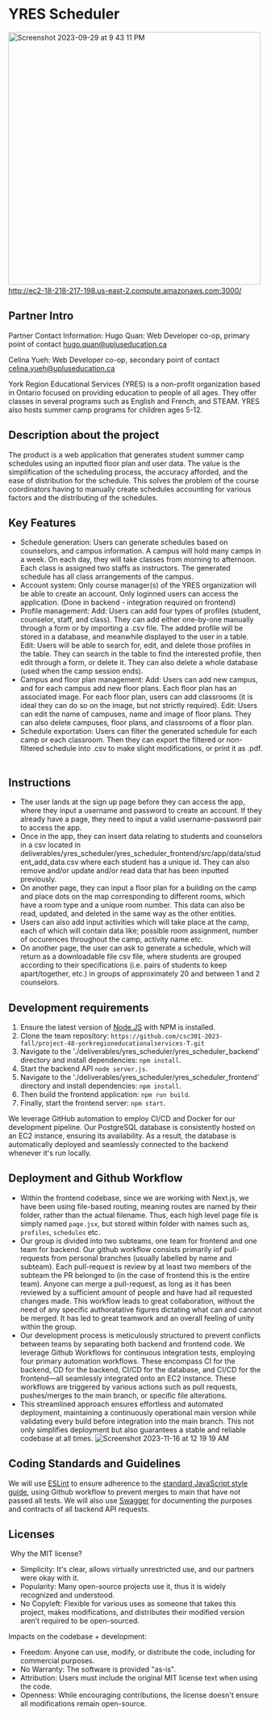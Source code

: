 # YRES Scheduler 

​​<img width="500" alt="Screenshot 2023-09-29 at 9 43 11 PM" src="https://github.com/csc301-2023-fall/project-48-yorkregioneducationalservices-T/assets/65968691/5f692ff7-e83c-44dc-9ed7-4ba49f608887">
http://ec2-18-218-217-198.us-east-2.compute.amazonaws.com:3000/
## Partner Intro
Partner Contact Information:
Hugo Quan: Web Developer co-op, primary point of contact
hugo.quan@upluseducation.ca

Celina Yueh: Web Developer co-op, secondary point of contact
celina.yueh@upluseducation.ca

York Region Educational Services (YRES) is a non-profit organization based in Ontario focused on providing education to people of all ages. They offer classes in several programs such as English and French, and STEAM. YRES also hosts summer camp programs for children ages 5-12.

## Description about the project
The product is a web application that generates student summer camp schedules using an inputted floor plan and user data. The value is the simplification of the scheduling process, the accuracy afforded, and the ease of distribution for the schedule. This solves the problem of the course coordinators having to manually create schedules accounting for various factors and the distributing of the schedules.
​
## Key Features
 * Schedule generation: Users can generate schedules based on counselors, and campus information. A campus will hold many camps in a week. On each day, they will take classes from morning to afternoon. Each class is assigned two staffs as instructors. The generated schedule has all class arrangements of the campus.
 * Account system: Only course manager(s) of the YRES organization will be able to create an account. Only loginned users can access the application. (Done in backend - integration required on frontend)
 * Profile management: Add: Users can add four types of profiles (student, counselor, staff, and class). They can add either one-by-one manually through a form or by importing a .csv file. The added profile will be stored in a database, and meanwhile displayed to the user in a table. Edit: Users will be able to search for, edit, and delete those profiles in the table.
They can search in the table to find the interested profile, then edit through a form, or delete it. They can also delete a whole database (used when the camp session ends).
 * Campus and floor plan management: Add: Users can add new campus, and for each campus add new floor plans. Each floor plan has an associated image. For each floor plan, users can add classrooms (it is ideal they can do so on the image, but not strictly required). Edit: Users can edit the name of campuses, name and image of floor plans. They can also delete campuses, floor plans, and classrooms of a floor plan.
 * Schedule exportation: Users can filter the generated schedule for each camp or each classroom. Then they can export the filtered or non-filtered schedule into .csv to make slight modifications, or print it as .pdf.
​
## Instructions
 * The user lands at the sign up page before they can access the app, where they input a username and password to create an account. If they already have a page, they need to input a valid username-password pair to access the app.
 * Once in the app, they can insert data relating to students and counselors in a csv located in deliverables/yres_scheduler/yres_scheduler_frontend/src/app/data/student_add_data.csv where each student has a unique id. They can also remove and/or update and/or read data that has been inputted previously.
 * On another page, they can input a floor plan for a building on the camp and place dots on the map corresponding to different rooms, which have a room type and a unique room number. This data can also be read, updated, and deleted in the same way as the other entities.
 * Users can also add input activities which will take place at the camp, each of which will contain data like; possible room assignment, number of occurences throughout the camp, activity name etc.
 * On another page, the user can ask to generate a schedule, which will return as a downloadable file csv file, where students are grouped according to their specifications (i.e. pairs of students to keep apart/together, etc.) in groups of approximately 20 and between 1 and 2 counselors.

 ## Development requirements
 1. Ensure the latest version of [Node.JS](https://nodejs.org/en) with NPM is installed.
 2. Clone the team repository: `https://github.com/csc301-2023-fall/project-48-yorkregioneducationalservices-T.git`
 3. Navigate to the './deliverables/yres_scheduler/yres_scheduler_backend' directory and install dependencies: `npm install`.
 4. Start the backend API `node server.js`.
 5. Navigate to the './deliverables/yres_scheduler/yres_scheduler_frontend' directory and install dependencies: `npm install`.
 6. Then build the frontend application: `npm run build`.
 7. Finally, start the frontend server: `npm start`.

We leverage GitHub automation to employ CI/CD and Docker for our development pipeline. Our PostgreSQL database is consistently hosted on an EC2 instance, ensuring its availability. As a result, the database is automatically deployed and seamlessly connected to the backend whenever it's run locally.
 
 ## Deployment and Github Workflow
 * Within the frontend codebase, since we are working with Next.js, we have been using file-based routing, meaning routes are named by their folder, rather than the actual filename. Thus, each high level page file is simply named `page.jsx`, but stored within folder with names such as, `profiles`, `schedules` etc. 
 * Our group is divided into two subteams, one team for frontend and one team for backend. Our github workflow consists primarily iof pull-requests from personal branches (usually labelled by name and subteam). Each pull-request is review by at least two members of the subteam the PR belonged to (in the case of frontend this is the entire team). Anyone can merge a pull-request, as long as it has been reviewed by a sufficient amount of people and have had all requested changes made. This workflow leads to great collaboration, without the need of any specific authoratative figures dictating what can and cannot be merged. It has led to great teamwork and an overall feeling of unity within the group. 
 * Our development process is meticulously structured to prevent conflicts between teams by separating both backend and frontend code. We leverage Github Workflows for continuous integration tests, employing four primary automation workflows. These encompass CI for the backend, CD for the backend, CI/CD for the database, and CI/CD for the frontend—all seamlessly integrated onto an EC2 instance. These workflows are triggered by various actions such as pull requests, pushes/merges to the main branch, or specific file alterations.
 * This streamlined approach ensures effortless and automated deployment, maintaining a continuously operational main version while validating every build before integration into the main branch. This not only simplifies deployment but also guarantees a stable and reliable codebase at all times.
![Screenshot 2023-11-16 at 12 19 19 AM](https://github.com/csc301-2023-fall/project-48-yorkregioneducationalservices-T/assets/65968691/cc3f71ee-a7b2-4b1a-b38f-0b997a550ff7)
 ## Coding Standards and Guidelines
We will use [ESLint](https://eslint.org) to ensure adherence to the [standard JavaScript style guide](https://google.github.io/styleguide/jsguide.html), using Github workflow to prevent merges to main that have not passed all tests. We will also use [Swagger](https://swagger.io) for documenting the purposes and contracts of all backend API requests. 
​
 ## Licenses 
​
Why the MIT license?
* Simplicity: It's clear, allows virtually unrestricted use, and our partners were okay with it.
* Popularity: Many open-source projects use it, thus it is widely recognized and understood. 
* No Copyleft: Flexible for various uses as someone that takes this project, makes modifications, and distributes their modified version aren’t required to be open-sourced.

Impacts on the codebase + development:
* Freedom: Anyone can use, modify, or distribute the code, including for commercial purposes.
* No Warranty: The software is provided "as-is".
* Attribution: Users must include the original MIT license text when using the code.
* Openness: While encouraging contributions, the license doesn't ensure all modifications remain open-source.
